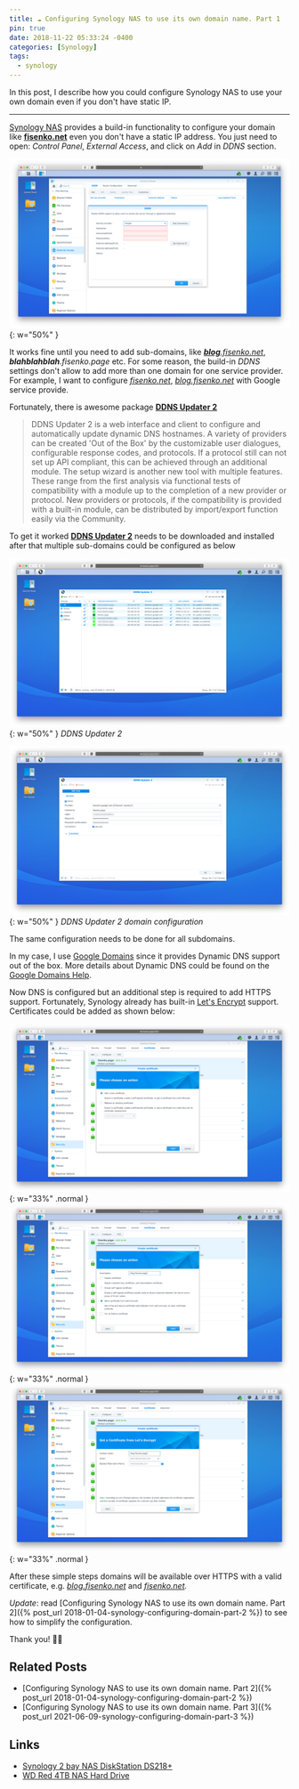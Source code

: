 ```yaml
---
title: ☁️ Configuring Synology NAS to use its own domain name. Part 1
pin: true
date: 2018-11-22 05:33:24 -0400
categories: [Synology]
tags:
  - synology
---
```


In this post, I describe how you could configure Synology NAS to use your own domain even if you don't have static IP.

---

[Synology NAS](https://amzn.to/2S6JOfI) provides a build-in functionality to configure your domain like **[fisenko.net](https://fisenko.net)** even you don't have a static IP address. You just need to open: _Control Panel_, _External Access_, and click on _Add_ in _DDNS_ section.

![Control Panel](/assets/img/blog/synology-configuring-domain-part-1/image-1.png){: w="50%" }

It works fine until you need to add sub-domains, like _[**blog**.fisenko.net](https://blog.fisenko.net/)_, _**blahblahblah**.fisenko.page_ etc. For some reason, the build-in _DDNS_ settings don't allow to add more than one domain for one service provider. For example, I want to configure _[fisenko.net](https://fisenko.net/)_, _[blog.fisenko.net](https://blog.fisenko.net)_ with Google service provide.

Fortunately, there is awesome package **[DDNS Updater 2](https://www.cphub.net/?p=ddnsupdater2)**

> DDNS Updater 2 is a web interface and client to configure and automatically update dynamic DNS hostnames. A variety of providers can be created 'Out of the Box' by the customizable user dialogues, configurable response codes, and protocols. If a protocol still can not set up API compliant, this can be achieved through an additional module. The setup wizard is another new tool with multiple features. These range from the first analysis via functional tests of compatibility with a module up to the completion of a new provider or protocol. New providers or protocols, if the compatibility is provided with a built-in module, can be distributed by import/export function easily via the Community.

To get it worked **[DDNS Updater 2](https://www.cphub.net/?p=ddnsupdater2)** needs to be downloaded and installed after that multiple sub-domains could be configured as below

![DDNS Updater 2](/assets/img/blog/synology-configuring-domain-part-1/image-2.png){: w="50%" }
_DDNS Updater 2_

![DDNS Updater 2 domain configuration](/assets/img/blog/synology-configuring-domain-part-1/image-3.png){: w="50%" }
_DDNS Updater 2 domain configuration_

The same configuration needs to be done for all subdomains.

In my case, I use [Google Domains](https://domains.google/) since it provides Dynamic DNS support out of the box. More details about Dynamic DNS could be found on the [Google Domains Help](https://support.google.com/domains/answer/6147083?hl=en&ref_topic=9018335).

Now DNS is configured but an additional step is required to add HTTPS support. Fortunately, Synology already has built-in [Let's Encrypt](https://letsencrypt.org) support. Certificates could be added as shown below:

![Control Panel, Security, Certificates](/assets/img/blog/synology-configuring-domain-part-1/image-4.png){: w="33%" .normal }
![Add a new certificate](/assets/img/blog/synology-configuring-domain-part-1/image-5.png){: w="33%" .normal }
![Create certificate](/assets/img/blog/synology-configuring-domain-part-1/image-6.png){: w="33%" .normal }

After these simple steps domains will be available over HTTPS with a valid certificate, e.g. _[blog.fisenko.net](https://blog.fisenko.net)_ and _[fisenko.net](https://fisenko.net)._

_Update_: read [Configuring Synology NAS to use its own domain name. Part 2]({% post_url 2018-01-04-synology-configuring-domain-part-2 %}) to see how to simplify the configuration.

Thank you! 🙏🏻

## Related Posts

- [Configuring Synology NAS to use its own domain name. Part 2]({% post_url 2018-01-04-synology-configuring-domain-part-2 %})
- [Configuring Synology NAS to use its own domain name. Part 3]({% post_url 2021-06-09-synology-configuring-domain-part-3 %})

## Links

- [Synology 2 bay NAS DiskStation DS218+](https://amzn.to/2Kq2J2L)
- [WD Red 4TB NAS Hard Drive](https://www.amazon.com/Red-4TB-NAS-Hard-Drive/dp/B00EHBERSE/ref=pd_bxgy_147_img_2?_encoding=UTF8&pd_rd_i=B00EHBERSE&pd_rd_r=0f380cf2-ee17-11e8-ac6d-e5cddbbd9c33&pd_rd_w=iEFGP&pd_rd_wg=f8Cbb&pf_rd_i=desktop-dp-sims&pf_rd_m=ATVPDKIKX0DER&pf_rd_p=6725dbd6-9917-451d-beba-16af7874e407&pf_rd_r=VY4PTZ4YND3B98G6CXBD&pf_rd_s=desktop-dp-sims&pf_rd_t=40701&psc=1&refRID=VY4PTZ4YND3B98G6CXBD)
